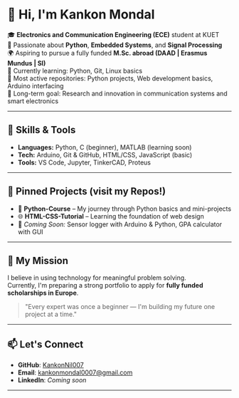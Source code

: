 # 👋 Hi, I'm Kankon Mondal

🎓 **Electronics and Communication Engineering (ECE)** student at KUET  
🚀 Passionate about **Python**, **Embedded Systems**, and **Signal Processing**  
🌍 Aspiring to pursue a fully funded **M.Sc. abroad (DAAD | Erasmus Mundus | SI)**  
📘 Currently learning: Python, Git, Linux basics  
📂 Most active repositories: Python projects, Web development basics, Arduino interfacing  
🧠 Long-term goal: Research and innovation in communication systems and smart electronics

---

## 🔧 Skills & Tools

- **Languages:** Python, C (beginner), MATLAB (learning soon)
- **Tech:** Arduino, Git & GitHub, HTML/CSS, JavaScript (basic)
- **Tools:** VS Code, Jupyter, TinkerCAD, Proteus

---

## 📌 Pinned Projects (visit my Repos!)

- 🐍 **Python-Course** – My journey through Python basics and mini-projects  
- 🌐 **HTML-CSS-Tutorial** – Learning the foundation of web design  
- 🔢 _Coming Soon:_ Sensor logger with Arduino & Python, GPA calculator with GUI  

---

## 🧭 My Mission

I believe in using technology for meaningful problem solving.  
Currently, I'm preparing a strong portfolio to apply for **fully funded scholarships in Europe**.

> "Every expert was once a beginner — I'm building my future one project at a time."

---

## 📫 Let's Connect

- **GitHub**: [KankonNil007](https://github.com/KankonNil007)
- **Email**: kankonmondal0007@gmail.com
- **LinkedIn**: *Coming soon*

---
